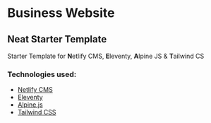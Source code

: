 # Business Website

## Neat Starter Template

Starter Template for **N**etlify CMS, **E**leventy, **A**lpine JS & **T**ailwind CS

### Technologies used:

- [Netlify CMS](https://www.netlifycms.org/)
- [Eleventy](https://www.11ty.dev/)
- [Alpine.js](https://github.com/alpinejs/alpine)
- [Tailwind CSS](https://tailwindcss.com/)

